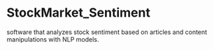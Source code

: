 # StockMarket_Sentiment
 software that analyzes stock sentiment based on articles and content manipulations with NLP models. 
